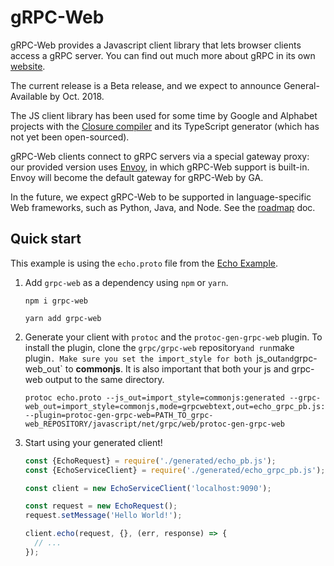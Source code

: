 # gRPC-Web

gRPC-Web provides a Javascript client library that lets browser clients
access a gRPC server. You can find out much more about gRPC in its own
[website](https://grpc.io).

The current release is a Beta release, and we expect to announce
General-Available by Oct. 2018.

The JS client library has been used for some time by Google and Alphabet
projects with the
[Closure compiler](https://github.com/google/closure-compiler)
and its TypeScript generator (which has not yet been open-sourced).

gRPC-Web clients connect to gRPC servers via a special gateway proxy: our
provided version uses [Envoy](https://github.com/envoyproxy/envoy), in which
gRPC-Web support is built-in. Envoy will become the default gateway for
gRPC-Web by GA.

In the future, we expect gRPC-Web to be supported in
language-specific Web frameworks, such as Python, Java, and Node. See the
[roadmap](https://github.com/grpc/grpc-web/blob/master/ROADMAP.md) doc.

## Quick start

This example is using the `echo.proto` file from the [Echo Example](https://github.com/grpc/grpc-web/tree/master/net/grpc/gateway/examples/echo).

1. Add `grpc-web` as a dependency using `npm` or `yarn`.

    ```shell
    npm i grpc-web
    ```

    ```shell
    yarn add grpc-web
    ```

2. Generate your client with `protoc` and the `protoc-gen-grpc-web` plugin. To install the plugin, clone the `grpc/grpc-web` repository` and run `make plugin`. Make sure you set the import_style for both `js_out` and `grpc-web_out` to **commonjs**. It is also important that both your js and grpc-web output to the same directory.

    ```shell
    protoc echo.proto --js_out=import_style=commonjs:generated --grpc-web_out=import_style=commonjs,mode=grpcwebtext,out=echo_grpc_pb.js:generated --plugin=protoc-gen-grpc-web=PATH_TO_grpc-web_REPOSITORY/javascript/net/grpc/web/protoc-gen-grpc-web
    ```

3. Start using your generated client!

    ```js
    const {EchoRequest} = require('./generated/echo_pb.js');
    const {EchoServiceClient} = require('./generated/echo_grpc_pb.js');

    const client = new EchoServiceClient('localhost:9090');

    const request = new EchoRequest();
    request.setMessage('Hello World!');

    client.echo(request, {}, (err, response) => {
      // ...
    });
    ```

